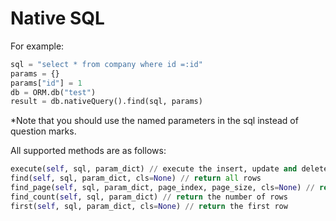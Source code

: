 # Native SQL

For example:

``` python
sql = "select * from company where id =:id"
params = {}
params["id"] = 1
db = ORM.db("test")
result = db.nativeQuery().find(sql, params)
```

*Note that you should use the named parameters in the sql instead of question marks.

All supported methods are as follows:

```python
execute(self, sql, param_dict) // execute the insert, update and delete sql， return the number of affected rows
find(self, sql, param_dict, cls=None) // return all rows
find_page(self, sql, param_dict, page_index, page_size, cls=None) // return page result
find_count(self, sql, param_dict) // return the number of rows
first(self, sql, param_dict, cls=None) // return the first row
```
